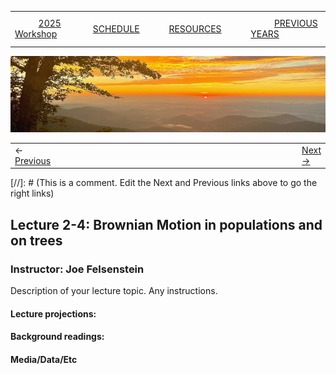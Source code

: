 
|        |        |        |    |
|--------|---------------------------------------------|--------------------|------------------------------------------|
| &nbsp;&nbsp;&nbsp;&nbsp;&nbsp;&nbsp;&nbsp;&nbsp;&nbsp; [2025 Workshop](/index.html) &nbsp;&nbsp;&nbsp;&nbsp;&nbsp;&nbsp;&nbsp;&nbsp;&nbsp; | &nbsp;&nbsp;&nbsp;&nbsp;&nbsp;&nbsp;&nbsp;&nbsp;&nbsp;&nbsp;&nbsp;&nbsp; [SCHEDULE](/2025/schedule.html) &nbsp;&nbsp;&nbsp;&nbsp;&nbsp;&nbsp;&nbsp;&nbsp;&nbsp; | &nbsp;&nbsp;&nbsp;&nbsp;&nbsp;&nbsp;&nbsp;&nbsp;&nbsp;&nbsp;&nbsp;&nbsp; [RESOURCES](/2025/resources.html) &nbsp;&nbsp;&nbsp;&nbsp;&nbsp;&nbsp;&nbsp;&nbsp;&nbsp; | &nbsp;&nbsp;&nbsp;&nbsp;&nbsp;&nbsp;&nbsp;&nbsp;&nbsp; [PREVIOUS YEARS](2025/previous.html) &nbsp;&nbsp;&nbsp;&nbsp;&nbsp;&nbsp; |


<div align="left">
<img src="../media/SWVirginiaMtns.jpg" alt="[Southwest Virginia Mountains]">
</div>


<table><tr><td>&larr; <a href="/2025/lecture2-3.html">Previous</a></td><td width="772">&nbsp;</td><td> <a href="/2025/exercise3-1.html">Next &rarr;</a></td></tr></table>
[//]: # (This is a comment. Edit the Next and Previous links above to go the right links)  

## Lecture 2-4: Brownian Motion in populations and on trees ##

### Instructor: Joe Felsenstein ###
  
Description of your lecture topic. Any instructions.
  
#### Lecture projections: ####
  

#### Background readings:  ####


#### Media/Data/Etc ####

  
